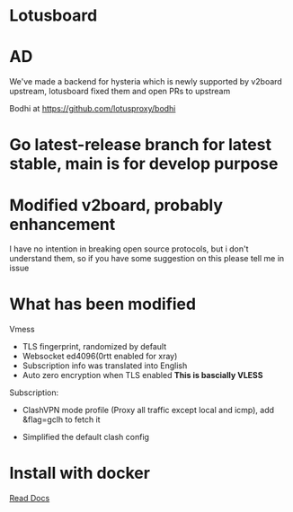 # Lotusboard

# AD

We've made a backend for hysteria which is newly supported by v2board upstream, lotusboard fixed them and open PRs to upstream

Bodhi at https://github.com/lotusproxy/bodhi

# Go latest-release branch for latest stable, main is for develop purpose

# Modified v2board, probably enhancement

I have no intention in breaking open source protocols, but i don't understand them, so if you have some suggestion on this please tell me in issue

# What has been modified

Vmess
 
 - TLS fingerprint, randomized by default
 - Websocket ed4096(0rtt enabled for xray)
 - Subscription info was translated into English
 - Auto zero encryption when TLS enabled **This is bascially VLESS**

Subscription:

 - ClashVPN mode profile (Proxy all traffic except local and icmp), add &flag=gclh to fetch it

 - Simplified the default clash config

# Install with docker

[Read Docs](https://github.com/lotusproxy/lotusboard-docker/wiki)
